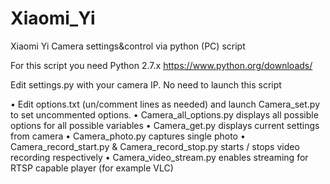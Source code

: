 # Xiaomi_Yi
Xiaomi Yi Camera settings&control via python (PC) script

For this script you need Python 2.7.x https://www.python.org/downloads/ 

Edit settings.py with your camera IP. No need to launch this script

• Edit options.txt (un/comment lines as needed) and launch Camera_set.py to set uncommented options.
• Camera_all_options.py displays all possible options for all possible variables
• Camera_get.py displays current settings from camera
• Camera_photo.py captures single photo
• Camera_record_start.py & Camera_record_stop.py starts / stops video recording respectively
• Camera_video_stream.py enables streaming for RTSP capable player (for example VLC)

